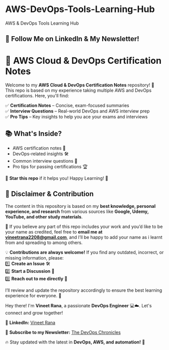 # AWS-DevOps-Tools-Learning-Hub
AWS &amp; DevOps Tools Learning Hub

## 🚀 Follow Me on LinkedIn & My Newsletter!  

# 🚀 AWS Cloud & DevOps Certification Notes

Welcome to my **AWS Cloud & DevOps Certification Notes** repository! 🎯 This repo is based on my experience taking multiple AWS and DevOps certifications. Here, you'll find:

✅ **Certification Notes** – Concise, exam-focused summaries  
✅ **Interview Questions** – Real-world DevOps and AWS interview prep  
✅ **Pro Tips** – Key insights to help you ace your exams and interviews  

## 📚 What's Inside?
- AWS certification notes 📖  
- DevOps-related insights 🛠  
- Common interview questions 🎤  
- Pro tips for passing certifications 🏆  

🌟 **Star this repo** if it helps you! Happy Learning! 🚀  

## 🚀 Disclaimer & Contribution  

The content in this repository is based on my **best knowledge, personal experience, and research** from various sources like **Google, Udemy, YouTube, and other study materials**.  

📩 If you believe any part of this repo includes your work and you’d like to be your name as credited, feel free to **email me at [vineetrana2208@gmail.com](mailto:vineetrana2208@gmail.com)**, and I’ll be happy to add your name as i learnt from and spreading to among others.  

💡 **Contributions are always welcome!** If you find any outdated, incorrect, or missing information, please:  
1️⃣ **Create an Issue** 🛠️  
2️⃣ **Start a Discussion** 💬  
3️⃣ **Reach out to me directly** 📧  

I’ll review and update the repository accordingly to ensure the best learning experience for everyone. 🚀  



Hey there! I'm **Vineet Rana**, a passionate **DevOps Engineer** 💻☁️. Let's connect and grow together!  

🔗 **LinkedIn:** [Vineet Rana](https://www.linkedin.com/in/vineetrana)  

📩 **Subscribe to my Newsletter:** [The DevOps Chronicles](https://www.linkedin.com/build-relation/newsletter-follow?entityUrn=7276114874349375488)  

🔥 Stay updated with the latest in **DevOps, AWS, and automation!** 🚀  

